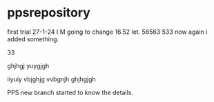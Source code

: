 # ppsrepository
first trial
27-1-24  I M going to change 16.52 let.
56563
533 now again i added something.


33

ghjhgj
yuygjgh


 iiyuiy vbjghjg vvbgnjh ghjhgjgh

 PPS new branch started to know the details.
